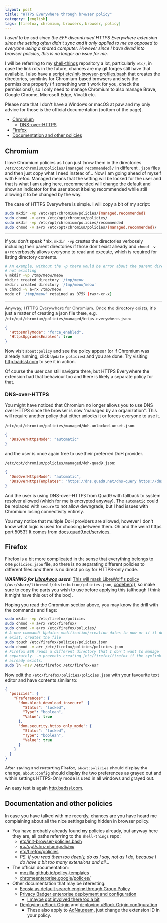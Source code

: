 ```yaml
---
layout: post
title: "HTTPS Everywhere through browser policy"
category: [english]
tags: [firefox, chromium, browsers, browser, policy]
---
```


_I used to be sad since the EFF discontinued HTTPS Everywhere extension since
the setting often didn't sync and it only applied to me as opposed to everyone
using a shared computer. However since I have dived into browser policies,
this is no longer an issue for me._

I will be referring to my [shell-things](https://gitea.blesmrt.net/mikaela/shell-things/) repository a lot, particularly
`etc/`, in case the link rots in the future, chances are my git forges still
have that available. I also have [a script etc/init-browser-profiles.bash](https://gitea.blesmrt.net/mikaela/shell-things/src/branch/master/etc/init-browser-policies.bash) that creates the directories, symlinks for Chromium-based browsers and sets the permissions properly (if something won't work for you, check the permissions!),
so I only need to manage Chromium to also manage Brave, Google Chrome,
Microsoft Edge, Vivaldi etc.

Please note that I don't have a Windows or macOS at paw and my only advice
for those is the official documentation (bottom of the page).

<!-- editorconfig-checker-disable -->
<!-- prettier-ignore-start -->

<!-- START doctoc generated TOC please keep comment here to allow auto update -->
<!-- DON'T EDIT THIS SECTION, INSTEAD RE-RUN doctoc TO UPDATE -->

- [Chromium](#chromium)
  - [DNS-over-HTTPS](#dns-over-https)
- [Firefox](#firefox)
- [Documentation and other policies](#documentation-and-other-policies)

<!-- END doctoc generated TOC please keep comment here to allow auto update -->

<!-- prettier-ignore-end -->
<!-- editorconfig-checker-enable -->

## Chromium

I love Chromium policies as I can just throw them in the directories
`/etc/opt/chromium/policies/{managed,recommended}/` in different `.json` files
and then just copy what I need instead of... Now I am going ahead of myself
with Firefox. Managed means that the setting will be locked for the user
and that is what I am using here, recommended will change the default and
show an indicator for the user about it being recommended while still allowing
it to be changed by the way.

The case of HTTPS Everywhere is simple. I will copy a bit of my script:

```bash
sudo mkdir -vp /etc/opt/chromium/policies/{managed,recommended}
sudo chmod -v a+rx /etc/opt/chromium/policies/
sudo mkdir -vp /etc/opt/chromium/policies/recommended
sudo chmod -v a+rx /etc/opt/chromium/policies/{managed,recommended}/
```

---

If you don't speak \*nix, `mkdir -vp` creates the directories verbosely
including their parent directories if those don't exist already and
`chmod -v a+rx` verbosely allows everyone to read and execute, which is
required for listing directory contents.

```bash
# An example, without the -p there would be error about the parent directory
# not existing
% mkdir -vp /tmp/meow/meow
mkdir: created directory '/tmp/meow'
mkdir: created directory '/tmp/meow/meow'
% chmod -v a+rx /tmp/meow
mode of '/tmp/meow' retained as 0755 (rwxr-xr-x)
```

---

Anyway, HTTPS Everywhere for Chromium. Once the directory exists, it's just
a matter of creating a json file there, e.g.
`/etc/opt/chromium/policies/managed/https-everywhere.json`:

```json
{
  "HttpsOnlyMode": "force_enabled",
  "HttpsUpgradesEnabled": true
}
```

Now visit `about:policy` and see the policy appear (or if Chromium was already
running, click `Update policies`) and you are done. Try visiting
[http.badssl.com](https://http.badssl.com) to see it in action.

Of course the user can still navigate there, but HTTPS Everywhere the
extension had that behaviour too and there is likely a separate policy for
that.

### DNS-over-HTTPS

You might have noticed that Chromium no longer allows you to use DNS over
HTTPS since the browser is now "managed by an organization". This will require
another policy that either unlocks it or forces everyone to use it.

`/etc/opt/chromium/policies/managed/doh-unlocked-unset.json`:

```json
{
  "DnsOverHttpsMode": "automatic"
}
```

and the user is once again free to use their preferred DoH provider.

`/etc/opt/chromium/policies/managed/doh-quad9.json`:

```json
{
  "DnsOverHttpsMode": "automatic",
  "DnsOverHttpsTemplates": "https://dns.quad9.net/dns-query https://dns.quad9.net:5053/dns-query"
}
```

And the user is using DNS-over-HTTPS from Quad9 with fallback to system
resolver allowed (which for me is encrypted anyway). The `automatic` could be
replaced with `secure` to not allow downgrade, but I had issues with Chromium
losing connectivity entirely.

You may notice that multiple DoH providers are allowed, however I don't know
what logic is used for choosing between them. Oh and the weird https port
5053? It comes from
[docs.quad9.net/services](https://docs.quad9.net/services/#alternate-ports).

## Firefox

Firefox is a bit more complicated in the sense that everything belongs to one
`policies.json` file, so there is no separating different policies to
different files _and_ there is no direct policy for HTTPS-only mode.

_**WARNING for [LibreAwoo](https://librewolf.net/) users**_! [This will mask LibreWolf's policy](https://codeberg.org/librewolf/issues/issues/1767)
(`/usr/share/librewolf/distribution/policies.json`,
[codeberg](https://codeberg.org/librewolf/settings/src/branch/master/distribution/policies.json)),
so make sure to copy the parts you wish to use before applying this (although
I think it might have this out of the box).

Hoping you read the Chromium section above, you may know the drill with the
commands and flags:

```bash
sudo mkdir -vp /etc/firefox/policies
sudo chmod -v a+rx /etc/firefox/
sudo chmod -v a+rx /etc/firefox/policies/
# A new command! Updates modification/creation dates to now or if it doesn't
# exist, creates the file
sudo touch /etc/firefox/policies/policies.json
sudo chmod -v a+r /etc/firefox/policies/policies.json
# Firefox ESR reads a different directory that I don't want to manage
# separately. -n prevents creating /etc/firefox/firefox if the symlink
# already exists.
sudo ln -nsv /etc/firefox /etc/firefox-esr
```

Now edit the `/etc/firefox/policies/policies.json` with your favourite text
editor and have contents similar to:

```json
{
  "policies": {
    "Preferences": {
      "dom.block_download_insecure": {
        "Status": "locked",
        "Type": "boolean",
        "Value": true
      },
      "dom.security.https_only_mode": {
        "Status": "locked",
        "Type": "boolean",
        "Value": true
      }
    }
  }
}
```

After saving and restarting Firefox, `about:policies` should display the
change, `about:config` should display the two preferences as grayed out and
within settings HTTPS-Only mode is used in all windows and grayed out.

An easy test is again [http.badssl.com](http://http.badssl.com).

## Documentation and other policies

In case you have talked with me recently, chances are you have heard me
complaining about all the nice settings being hidden in browser policy.

- You have probably already found my policies already, but anyway here they are,
  all paths referring to the `shell-things` repo:
  - [etc/init-browser-policies.bash](https://gitea.blesmrt.net/mikaela/shell-things/src/branch/master/etc/init-browser-policies.bash)
  - [etc/opt/chromium/policies](https://gitea.blesmrt.net/mikaela/shell-things/src/branch/master/etc/opt/chromium/policies)
  - [etc/firefox/policies](https://gitea.blesmrt.net/mikaela/shell-things/src/branch/master/etc/firefox/policies)
  - _PS. If you read them too deeply, do as I say, not as I do, because I do
    have a bit too many extensions and all..._
- The official documentation:
  - [mozilla.github.io/policy-templates](https://mozilla.github.io/policy-templates/)
  - [chromeenterprise.google/policies/](https://chromeenterprise.google/policies/)
- Other documentation that may be interesting:
  - [Ecosia as default search engine through Group Policy](https://ecosia.helpscoutdocs.com/article/487-windows-group-policy-guides)
  - [Privacy Badger enterprise deployment and configuration](https://github.com/EFForg/privacybadger/blob/master/doc/admin-deployment.md)
    - [I maybe got involved there too a bit](https://github.com/EFForg/privacybadger/discussions/2947)
  - [Deploying uBlock Origin](https://github.com/gorhill/uBlock/wiki/Deploying-uBlock-Origin) and [deploying uBlock Origin configuration](https://github.com/gorhill/uBlock/wiki/Deploying-uBlock-Origin:-configuration)
    - These also apply to [AdNauseam](https://adnauseam.io/), just change the
      extension ID in your policy.
